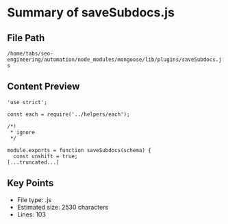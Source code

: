 # Summary of saveSubdocs.js
  
## File Path
`/home/tabs/seo-engineering/automation/node_modules/mongoose/lib/plugins/saveSubdocs.js`

## Content Preview
```
'use strict';

const each = require('../helpers/each');

/*!
 * ignore
 */

module.exports = function saveSubdocs(schema) {
  const unshift = true;
[...truncated...]
```

## Key Points
- File type: .js
- Estimated size: 2530 characters
- Lines: 103
